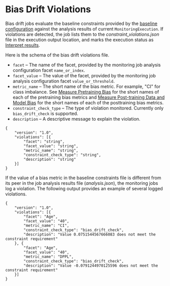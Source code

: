 # Bias Drift Violations<a name="clarify-model-monitor-bias-drift-violations"></a>

Bias drift jobs evaluate the baseline constraints provided by the [baseline configuration](https://docs.aws.amazon.com/sagemaker/latest/APIReference/API_CreateModelBiasJobDefinition.html#sagemaker-CreateModelBiasJobDefinition-request-ModelBiasBaselineConfig) against the analysis results of current `MonitoringExecution`\. If violations are detected, the job lists them to the *constraint\_violations\.json* file in the execution output location, and marks the execution status as [Interpret results](model-monitor-interpreting-results.md)\.

Here is the schema of the bias drift violations file\.
+ `facet` – The name of the facet, provided by the monitoring job analysis configuration facet `name_or_index`\. 
+ `facet_value` – The value of the facet, provided by the monitoring job analysis configuration facet `value_or_threshold`\.
+ `metric_name` – The short name of the bias metric\. For example, "CI" for class imbalance\. See [Measure Pretraining Bias](clarify-measure-data-bias.md) for the short names of each of the pretraining bias metrics and [Measure Post\-training Data and Model Bias](clarify-measure-post-training-bias.md) for the short names of each of the posttraining bias metrics\.
+ `constraint_check_type` – The type of violation monitored\. Currently only `bias_drift_check` is supported\.
+ `description` – A descriptive message to explain the violation\.

```
{
    "version": "1.0",
    "violations": [{
        "facet": "string",
        "facet_value": "string",
        "metric_name": "string",
        "constraint_check_type": "string",
        "description": "string"
    }]
}
```

If the value of a bias metric in the baseline constraints file is different from its peer in the job analysis results file \(*analysis\.json*\), the monitoring jobs log a violation\. The following output provides an example of several logged violations\.

```
{
    "version": "1.0",
    "violations": [{
        "facet": "Age",
        "facet_value": "40",
        "metric_name": "CI",
        "constraint_check_type": "bias_drift_check",
        "description": "Value 0.0751544567666083 does not meet the constraint requirement"
    }, {
        "facet": "Age",
        "facet_value": "40",
        "metric_name": "DPPL",
        "constraint_check_type": "bias_drift_check",
        "description": "Value -0.0791244970125596 does not meet the constraint requirement"
    }]
}
```
